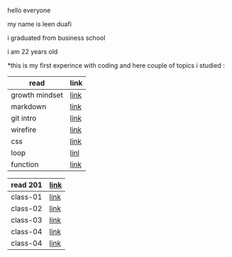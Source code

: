 
hello everyone

my name is leen duafi

i graduated from business school 

i am 22 years old 

*this is my first experince with coding and here couple of topics i studied :

| read        | link        |
| ----------- | ----------- |
| growth mindset    | [link](read1.md)    |
| markdown  |[link](reading.md)     |
|      git intro     |      [link](read2.md)     |
|wirefire|[link](read3a.md)|
|css|[link](read3b.md)|
|loop|[linl](read5.md)|
|function|[link](read6.md)|






| read  201   | [link](class201.md)   |
| ----------- | --------------------- |
| class-01    | [link](class01.md)    |
| class-02    | [link](class02.md)    |
| class-03    | [link](class03.md)    |
| class-04    | [link](class04.md)    |
| class-04    | [link](class05.md)    |